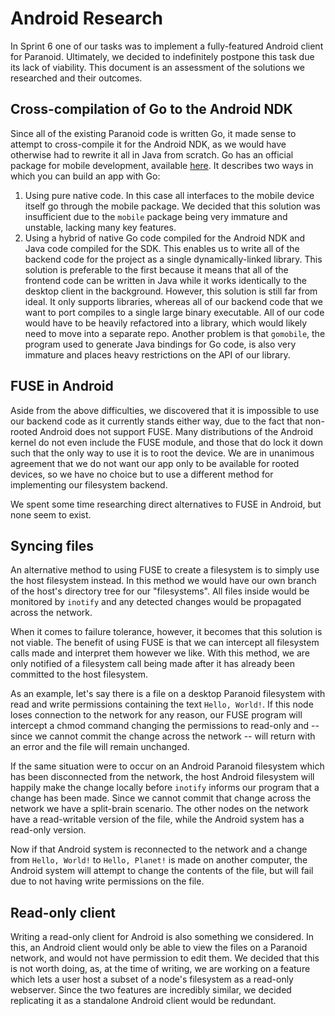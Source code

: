 Android Research
================

In Sprint 6 one of our tasks was to implement a fully-featured Android client for Paranoid.
Ultimately, we decided to indefinitely postpone this task due its lack of viability. This document
is an assessment of the solutions we researched and their outcomes.

## Cross-compilation of Go to the Android NDK ##

Since all of the existing Paranoid code is written Go, it made sense to attempt to cross-compile
it for the Android NDK, as we would have otherwise had to rewrite it all in Java from scratch.
Go has an official package for mobile development, available [here](https://godoc.org/golang.org/x/mobile).
It describes two ways in which you can build an app with Go:

1.  Using pure native code. In this case all interfaces to the mobile device itself go through the
    mobile package. We decided that this solution was insufficient due to the `mobile` package being
    very immature and unstable, lacking many key features.
2.  Using a hybrid of native Go code compiled for the Android NDK and Java code compiled for the SDK.
    This enables us to write all of the backend code for the project as a single dynamically-linked
    library. This solution is preferable to the first because it means that all of the frontend code
    can be written in Java while it works identically to the desktop client in the background.
    However, this solution is still far from ideal. It only supports libraries, whereas all of our backend
    code that we want to port compiles to a single large binary executable. All of our code would have
    to be heavily refactored into a library, which would likely need to move into a separate repo.
    Another problem is that `gomobile`, the program used to generate Java bindings for Go code, is
    also very immature and places heavy restrictions on the API of our library.

## FUSE in Android ##

Aside from the above difficulties, we discovered that it is impossible to use our backend code
as it currently stands either way, due to the fact that non-rooted Android does not support FUSE.
Many distributions of the Android kernel do not even include the FUSE module, and those that do
lock it down such that the only way to use it is to root the device. We are in unanimous agreement
that we do not want our app only to be available for rooted devices, so we have no choice but to
use a different method for implementing our filesystem backend.

We spent some time researching direct alternatives to FUSE in Android, but none seem to exist.

## Syncing files ##

An alternative method to using FUSE to create a filesystem is to simply use the host filesystem instead.
In this method we would have our own branch of the host's directory tree for our "filesystems".
All files inside would be monitored by `inotify` and any detected changes would be propagated across
the network.

When it comes to failure tolerance, however, it becomes that this solution is not viable.
The benefit of using FUSE is that we can intercept all filesystem calls made and interpret
them however we like. With this method, we are only notified of a filesystem call being made 
after it has already been committed to the host filesystem.

As an example, let's say there is a file on a desktop Paranoid filesystem with read and write permissions
containing the text `Hello, World!`. If this node loses connection to the network for any reason,
our FUSE program will intercept a chmod command changing the permissions to read-only and
-- since we cannot commit the change across the network -- will return with an error
and the file will remain unchanged.

If the same situation were to occur on an Android Paranoid filesystem which has been disconnected
from the network, the host Android filesystem will happily make the change locally before `inotify`
informs our program that a change has been made. Since we cannot commit that change across the network
we have a split-brain scenario. The other nodes on the network have a read-writable version of the file,
while the Android system has a read-only version.

Now if that Android system is reconnected to the network and a change from `Hello, World!` to `Hello, Planet!`
is made on another computer, the Android system will attempt to change the contents of the file, but will
fail due to not having write permissions on the file.

## Read-only client ##

Writing a read-only client for Android is also something we considered. In this, an Android client would
only be able to view the files on a Paranoid network, and would not have permission to edit them.
We decided that this is not worth doing, as, at the time of writing, we are working on a feature
which lets a user host a subset of a node's filesystem as a read-only webserver. Since the two features
are incredibly similar, we decided replicating it as a standalone Android client would be redundant.
